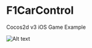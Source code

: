 F1CarControl
============

Cocos2d v3 iOS Game Example

![Alt text](http://i4.photobucket.com/albums/y118/Bishal/iOSSimulatorScreenshotMay15201484958AM.png "F1 Car iOS Cocoas 2d Example")
